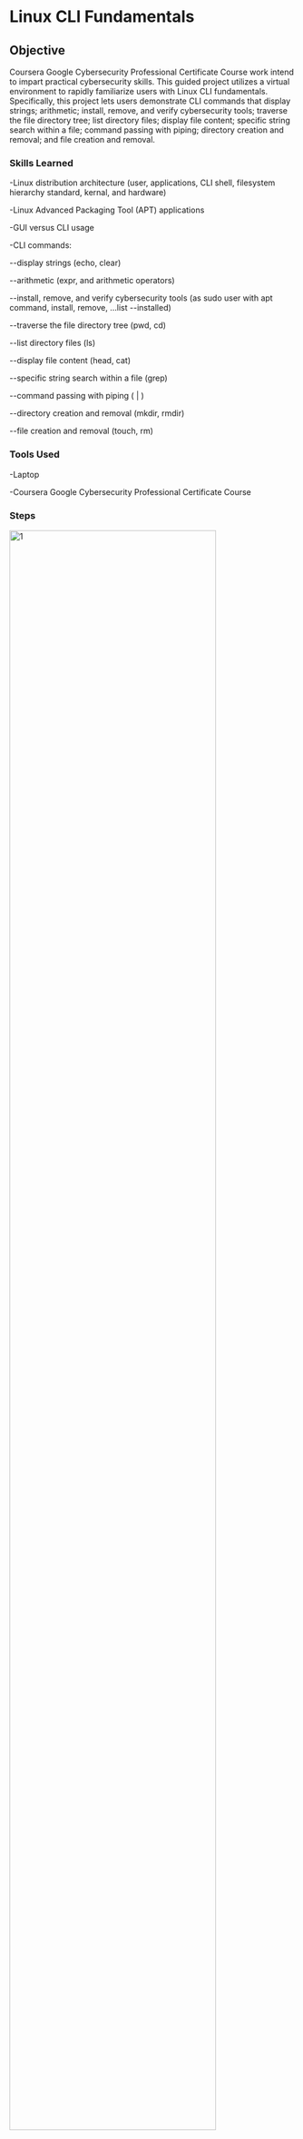 # Linux CLI Fundamentals
## Objective
Coursera Google Cybersecurity Professional Certificate Course work intend to impart practical cybersecurity skills. This guided project utilizes a virtual environment to  rapidly familiarize users with Linux CLI fundamentals. Specifically, this project lets users demonstrate CLI commands that display strings; arithmetic; install, remove, and verify cybersecurity tools; traverse the file directory tree; list directory files; display file content; specific string search within a file; command passing with piping; directory  creation and removal; and file creation and removal.

### Skills Learned
-Linux distribution architecture (user, applications, CLI shell, filesystem hierarchy standard, kernal, and hardware)
<p>-Linux Advanced Packaging Tool (APT) applications</p>
<p>-GUI versus CLI usage</p>
<p>-CLI commands:</p>
<p>--display strings (echo, clear)</p>
<p>--arithmetic (expr, and arithmetic operators)</p>
<p>--install, remove, and verify cybersecurity tools (as sudo user with apt command, install, remove, …list --installed)</p>
<p>--traverse the file directory tree (pwd, cd)</p>
<p>--list directory files (ls)</p>
<p>--display file content (head, cat)</p>
<p>--specific string search within a file (grep)</p>
<p>--command passing with piping ( | )</p>
<p>--directory creation and removal (mkdir, rmdir)</p>
<p>--file creation and removal (touch, rm)</p>

### Tools Used
-Laptop
<p>-Coursera Google Cybersecurity Professional Certificate Course</p>

### Steps
<img src="https://i.imgur.com/aqQhVo1.jpg" style="width: 85%;" alt="1">
<p><i>Ref 1:Linux CLI commands echo, expr, and clear demonstrated</i></p>
<img src="https://i.imgur.com/DAPph5y.jpg" style="width: 85%;" alt="1">
<p><i>Ref 2:Linux CLI APT install command demonstrated, installing the Suricata security tool</i></p>
<img src="https://i.imgur.com/mRYbdCT.jpg" style="width: 85%;" alt="1">
<p><i>Ref 3:Linux CLI APT remove command demonstrated, removing the Suricata security tool</i></p>
<img src="https://i.imgur.com/0wHEBaa.jpg" style="width: 85%;" alt="1">
<p><i>Ref 4:Linux CLI APT list --installed command demonstrated</i></p>
<img src="https://i.imgur.com/15kQpqy.jpg" style="width: 85%;" alt="1">
<p><i>Ref 5:Linux CLI APT list --installed command demonstrated, specifically the tcpdump securitytool</i></p >
<img src="https://i.imgur.com/cWqWQxj.jpg" style="width: 85%;" alt="1">
<p><i>Ref 6:Linux CLI APT list --installed command demonstrated, specifically the Suricata securitytool</i></p>
<img src="https://i.imgur.com/cv9bZIe.jpg" style="width: 85%;" alt="1">
<p><i>Ref 7:Linux CLI commands pwd, ls, cd, and cat</i></p>
<img src="https://i.imgur.com/aX4ry5q.jpg" style="width: 85%;" alt="1">
<p><i>Ref 8:Linux CLI commands cd, ls, and head</i></p>
<img src="https://i.imgur.com/3ENqVs9.jpg" style="width: 85%;" alt="1">
<p><i>Ref 9:Linux CLI commands grep and "|" </i></p>
<img src="https://i.imgur.com/pxOyuUB.jpg" style="width: 85%;" alt="1">
<p><i>Ref 10:Linux CLI commands touch, rm, rmdir, and mv</i></p>
<img src="https://i.imgur.com/UIcEv6v.jpg" style="width: 85%;" alt="1">
<p><i>Ref 11:Nano interface and saved text</i></p>
<img src="https://i.imgur.com/swSUwZz.jpg" style="width: 85%;" alt="1">
<p><i>Ref 12:Linux CLI displaying the saved text</i></p>
